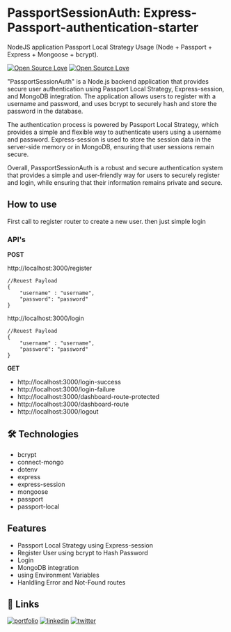 
# PassportSessionAuth: Express-Passport-authentication-starter

NodeJS application Passport Local Strategy Usage (Node + Passport + Express + Mongoose + bcrypt).

[![Open Source Love](https://badges.frapsoft.com/os/v1/open-source.svg?v=102)](https://github.com/ellerbrock/open-source-badge/)
[![Open Source Love](https://badges.frapsoft.com/os/mit/mit.svg?v=102)](https://github.com/ellerbrock/open-source-badge/)

"PassportSessionAuth" is a Node.js backend application that provides secure user authentication using Passport Local Strategy, Express-session, and MongoDB integration. The application allows users to register with a username and password, and uses bcrypt to securely hash and store the password in the database.

The authentication process is powered by Passport Local Strategy, which provides a simple and flexible way to authenticate users using a username and password. Express-session is used to store the session data in the server-side memory or in MongoDB, ensuring that user sessions remain secure.

Overall, PassportSessionAuth is a robust and secure authentication system that provides a simple and user-friendly way for users to securely register and login, while ensuring that their information remains private and secure.


## How to use 

First call to register router to create a new user.
then just simple login

### API's

 
**POST**

http://localhost:3000/register
```
//Reuest Payload
{
    "username" : "username",
    "password": "password"
}
```

http://localhost:3000/login
```
//Reuest Payload
{
    "username" : "username",
    "password": "password"
}
```


 **GET**

- http://localhost:3000/login-success
- http://localhost:3000/login-failure
- http://localhost:3000/dashboard-route-protected
- http://localhost:3000/dashboard-route
- http://localhost:3000/logout 

## 🛠 Technologies
- bcrypt
- connect-mongo
- dotenv
- express
- express-session
- mongoose
- passport
- passport-local


## Features

- Passport Local Strategy using Express-session
- Register User using bcrypt to Hash Password
- Login 
- MongoDB integration
- using Environment Variables
- Hanldling Error and Not-Found routes


## 🔗 Links
[![portfolio](https://img.shields.io/badge/mabdullah.se-685EA9?style=for-the-badge&logo=viber&logoColor=white)](https://mabdullahse.com/)
[![linkedin](https://img.shields.io/badge/linkedin-0A66C2?style=for-the-badge&logo=linkedin&logoColor=white)](https://www.linkedin.com/in/mabdullahse/)
[![twitter](https://img.shields.io/badge/twitter-1DA1F2?style=for-the-badge&logo=twitter&logoColor=white)](https://twitter.com/mabdullahse)


